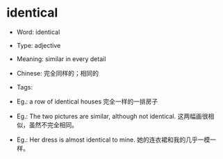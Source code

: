 # identical

- Word: identical

- Type: adjective
- Meaning: similar in every detail
- Chinese: 完全同样的；相同的
- Tags: 
- Eg.: a row of identical houses 完全一样的一排房子
- Eg.: The two pictures are similar, although not identical. 这两幅画很相似，虽然不完全相同。
- Eg.: Her dress is almost identical to mine. 她的连衣裙和我的几乎一模一样。

